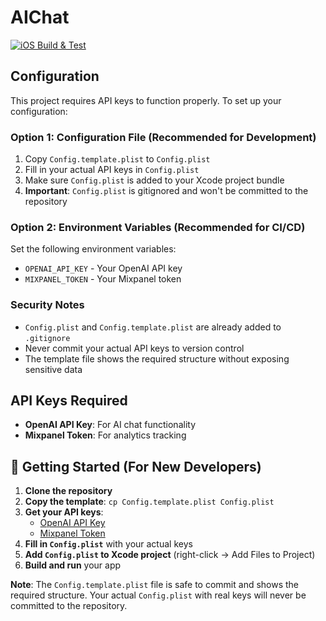 # AIChat 


[![iOS Build & Test](https://github.com/obadasemary/AIChat/actions/workflows/CI.yml/badge.svg)](https://github.com/obadasemary/AIChat/actions/workflows/CI.yml)

## Configuration

This project requires API keys to function properly. To set up your configuration:

### Option 1: Configuration File (Recommended for Development)
1. Copy `Config.template.plist` to `Config.plist`
2. Fill in your actual API keys in `Config.plist`
3. Make sure `Config.plist` is added to your Xcode project bundle
4. **Important**: `Config.plist` is gitignored and won't be committed to the repository

### Option 2: Environment Variables (Recommended for CI/CD)
Set the following environment variables:
- `OPENAI_API_KEY` - Your OpenAI API key
- `MIXPANEL_TOKEN` - Your Mixpanel token

### Security Notes
- `Config.plist` and `Config.template.plist` are already added to `.gitignore`
- Never commit your actual API keys to version control
- The template file shows the required structure without exposing sensitive data

## API Keys Required
- **OpenAI API Key**: For AI chat functionality
- **Mixpanel Token**: For analytics tracking

## 🚀 Getting Started (For New Developers)

1. **Clone the repository**
2. **Copy the template**: `cp Config.template.plist Config.plist`
3. **Get your API keys**:
   - [OpenAI API Key](https://platform.openai.com/account/api-keys)
   - [Mixpanel Token](https://mixpanel.com/settings/project/token)
4. **Fill in `Config.plist`** with your actual keys
5. **Add `Config.plist` to Xcode project** (right-click → Add Files to Project)
6. **Build and run** your app

**Note**: The `Config.template.plist` file is safe to commit and shows the required structure. Your actual `Config.plist` with real keys will never be committed to the repository.
